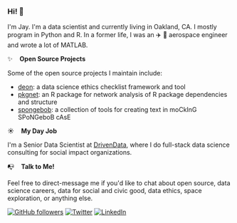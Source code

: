 ### Hi! 👋

I'm Jay. I'm a data scientist  and currently living in Oakland, CA. I mostly program in Python and R. In a former life, I was an :airplane: :rocket: aerospace engineer and wrote a lot of MATLAB. 

:sparkles:&nbsp;&nbsp;&nbsp;&nbsp;**Open Source Projects**

Some of the open source projects I maintain include:

- [deon](https://github.com/drivendataorg/deon): a data science ethics checklist framework and tool
- [pkgnet](https://github.com/uptake/pkgnet): an R package for network analysis of R package dependencies and structure
- [spongebob](https://github.com/jayqi/spongebob): a collection of tools for creating text in moCkInG SPoNGeboB cAsE

:sunny:&nbsp;&nbsp;&nbsp;&nbsp;**My Day Job**

I'm a Senior Data Scientist at [DrivenData](https://www.drivendata.co/), where I do full-stack data science consulting for social impact organizations.

:mailbox_with_no_mail:&nbsp;&nbsp;&nbsp;&nbsp;**Talk to Me!**

Feel free to direct-message me if you'd like to chat about open source, data science careers, data for social and civic good, data ethics, space exploration, or anything else.

[![GitHub followers](https://img.shields.io/github/followers/jayqi?label=%40jayqi&style=social)](https://github.com/jayqi)
[![Twitter](https://img.shields.io/twitter/follow/jayyqi?label=%40jayyqi&style=social)](https://twitter.com/jayyqi) 
[![LinkedIn](https://img.shields.io/badge/%2Fin%2Fjayqi--_.svg?style=social&logo=linkedin)](https://www.linkedin.com/in/jayqi/)
